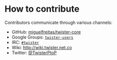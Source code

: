 # How to contribute

Contributors communicate through various channels:

- GitHub: [miguelfreitas/twister-core](https://github.com/miguelfreitas/twister-core/issues/)
- Google Groups: [`twister-users`](http://groups.google.com/d/forum/twister-users)
- IRC: [`#twister`](https://kiwiirc.com/client/chat.freenode.net/#twister)
- Wiki: http://wiki.twister.net.co
- Twitter: [@TwisterPtoP](https://twitter.com/TwisterPtoP)
